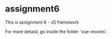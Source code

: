 # assignment6
This is assignment 6 - JS framework

For more detaisl, go inside the folder 'vue-movies'.


